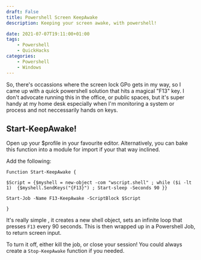 ```yaml
---
draft: False
title: Powershell Screen KeepAwake
description: Keeping your screen awake, with powershell!

date: 2021-07-07T19:11:00+01:00
tags: 
    - Powershell
    - QuickHacks
categories:
    - Powershell
    - Windows
---
```

So, there's occassions where the screen lock GPo gets in my way, so I came up with a quick powershell solution that hits a magical "F13" key.
I don't advocate running this in the office, or public spaces, but it's super handy at my home desk especially when I'm monitoring a system or process and not neccessarily hands on keys.

## Start-KeepAwake!

Open up your $profile in your favourite editor. Alternatively, you can bake this function into a module for import if your that way inclined.

Add the following:
```
Function Start-KeepAwake {

$Script = {$myshell = new-object -com "wscript.shell" ; while ($i -lt 1)  {$myshell.SendKeys("{F13}") ; Start-sleep -Seconds 90 }}

Start-Job -Name F13-KeepAwake -ScriptBlock $Script

}
```
It's really simple , it creates a new shell object, sets an infinite loop that presses `F13` every 90 seconds. This is then wrapped up in a Powershell Job, to return screen input.

To turn it off, either kill the job, or close your session! You could always create a `Stop-KeepAwake` function if you needed.
